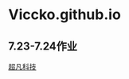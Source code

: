 # Viccko.github.io
## 7.23-7.24作业
<a href="Viccko.github.io/1909陆海容day07作业 7.23-7.24/code/index.html">超凡科技</a>


